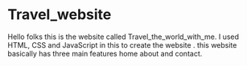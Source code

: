 # Travel_website
Hello folks this is the website called Travel_the_world_with_me. I used HTML, CSS and JavaScript in this to create the website . this website basically has three main features home about and contact.
